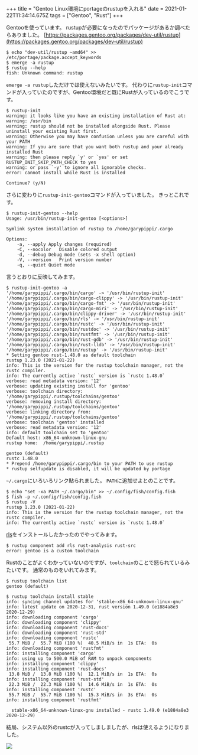 +++
title = "Gentoo Linux環境にportageのrustupを入れる"
date = 2021-01-22T11:34:14.675Z
tags = ["Gentoo", "Rust"]
+++

Gentooを使っています。
rustupが必要になったのでパッケージがあるか調べたらありました。
[https://packages.gentoo.org/packages/dev-util/rustup](https://packages.gentoo.org/packages/dev-util/rustup)

```
$ echo "dev-util/rustup ~amd64" >> /etc/portage/package.accept_keywords
$ emerge -a rustup
$ rustup --help
fish: Unknown command: rustup
```

`emerge -a rustup`しただけでは使えないみたいです。
代わりに`rustup-init`コマンドが入っていたのですが、Gentoo環境だと既にRustが入っているのでこうです。

```
$ rustup-init
warning: it looks like you have an existing installation of Rust at:
warning: /usr/bin
warning: rustup should not be installed alongside Rust. Please uninstall your existing Rust first.
warning: Otherwise you may have confusion unless you are careful with your PATH
warning: If you are sure that you want both rustup and your already installed Rust
warning: then please reply `y' or `yes' or set RUSTUP_INIT_SKIP_PATH_CHECK to yes
warning: or pass `-y' to ignore all ignorable checks.
error: cannot install while Rust is installed

Continue? (y/N)
```

さらに変わりに`rustup-init-gentoo`コマンドが入っていました。
きっとこれです。

```
$ rustup-init-gentoo --help
Usage: /usr/bin/rustup-init-gentoo [<options>]

Symlink system installation of rustup to /home/garypippi/.cargo

Options:
	-a, --apply	Apply changes (required)
	-C, --nocolor	Disable colored output
	-d, --debug	Debug mode (sets -x shell option)
	-V, --version	Print version number
	-q, --quiet	Quiet mode
```

言うとおりに反映してみます。

```
$ rustup-init-gentoo -a
'/home/garypippi/.cargo/bin/cargo' -> '/usr/bin/rustup-init'
'/home/garypippi/.cargo/bin/cargo-clippy' -> '/usr/bin/rustup-init'
'/home/garypippi/.cargo/bin/cargo-fmt' -> '/usr/bin/rustup-init'
'/home/garypippi/.cargo/bin/cargo-miri' -> '/usr/bin/rustup-init'
'/home/garypippi/.cargo/bin/clippy-driver' -> '/usr/bin/rustup-init'
'/home/garypippi/.cargo/bin/rls' -> '/usr/bin/rustup-init'
'/home/garypippi/.cargo/bin/rustc' -> '/usr/bin/rustup-init'
'/home/garypippi/.cargo/bin/rustdoc' -> '/usr/bin/rustup-init'
'/home/garypippi/.cargo/bin/rustfmt' -> '/usr/bin/rustup-init'
'/home/garypippi/.cargo/bin/rust-gdb' -> '/usr/bin/rustup-init'
'/home/garypippi/.cargo/bin/rust-lldb' -> '/usr/bin/rustup-init'
'/home/garypippi/.cargo/bin/rustup' -> '/usr/bin/rustup-init'
* Setting gentoo rust-1.48.0 as default toolchain
rustup 1.23.0 (2021-01-22)
info: This is the version for the rustup toolchain manager, not the rustc compiler.
info: The currently active `rustc` version is `rustc 1.48.0`
verbose: read metadata version: '12'
verbose: updating existing install for 'gentoo'
verbose: toolchain directory: '/home/garypippi/.rustup/toolchains/gentoo'
verbose: removing install directory: '/home/garypippi/.rustup/toolchains/gentoo'
verbose: linking directory from: '/home/garypippi/.rustup/toolchains/gentoo'
verbose: toolchain 'gentoo' installed
verbose: read metadata version: '12'
info: default toolchain set to 'gentoo'
Default host: x86_64-unknown-linux-gnu
rustup home:  /home/garypippi/.rustup

gentoo (default)
rustc 1.48.0
* Prepend /home/garypippi/.cargo/bin to your PATH to use rustup
* rustup selfupdate is disabled, it will be updated by portage
```

`~/.cargo`にいろいろリンク貼られました。
`PATH`に追加せよとのことです。

```
$ echo "set -xa PATH ~/.cargo/bin" >> ~/.config/fish/config.fish
$ fish -p ~/.config/fish/config.fish
$ rustup -V
rustup 1.23.0 (2021-01-22)
info: This is the version for the rustup toolchain manager, not the rustc compiler.
info: The currently active `rustc` version is `rustc 1.48.0`
```

[rls](https://github.com/rust-lang/rls)をインストールしたかったのでやってみます。

```
$ rustup component add rls rust-analysis rust-src
error: gentoo is a custom toolchain
```

Rustのことがよくわかっていないのですが、`toolchain`のことで怒られているみたいです。
通常のものをいれてみます。

```
$ rustup toolchain list
gentoo (default)

$ rustup toolchain install stable
info: syncing channel updates for 'stable-x86_64-unknown-linux-gnu'
info: latest update on 2020-12-31, rust version 1.49.0 (e1884a8e3 2020-12-29)
info: downloading component 'cargo'
info: downloading component 'clippy'
info: downloading component 'rust-docs'
info: downloading component 'rust-std'
info: downloading component 'rustc'
 55.7 MiB /  55.7 MiB (100 %)  40.5 MiB/s in  1s ETA:  0s
info: downloading component 'rustfmt'
info: installing component 'cargo'
info: using up to 500.0 MiB of RAM to unpack components
info: installing component 'clippy'
info: installing component 'rust-docs'
 13.8 MiB /  13.8 MiB (100 %)  12.1 MiB/s in  1s ETA:  0s
info: installing component 'rust-std'
 22.3 MiB /  22.3 MiB (100 %)  14.6 MiB/s in  1s ETA:  0s
info: installing component 'rustc'
 55.7 MiB /  55.7 MiB (100 %)  15.3 MiB/s in  3s ETA:  0s
info: installing component 'rustfmt'

  stable-x86_64-unknown-linux-gnu installed - rustc 1.49.0 (e1884a8e3 2020-12-29)
```

結局、システム以外のrustcが入ってしましましたが、rlsは使えるようになりました。

![](5ed1a9533c1ea7f5a3380b16389e5cc7.png)

